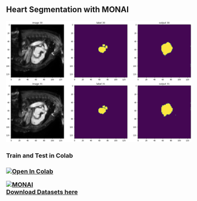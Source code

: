 ## Heart Segmentation with MONAI

<div>
    <img src="./heart_segmentation.png" alt="Heart Segmentation Image"/>
</div>

<h3>Train and Test in Colab<h3>

[![Open In Colab](https://colab.research.google.com/assets/colab-badge.svg)](https://colab.research.google.com/github/luhtookyaw/heart-segmentation-monai/blob/main/Training_and_Testing.ipynb)

<a href="https://monai.io">
    <img src="https://monai.io/assets/img/MONAI-logo_color.png" alt="MONAI"/>
</a><br/>

<a href="http://medicaldecathlon.com/">
    Download Datasets here
</a>